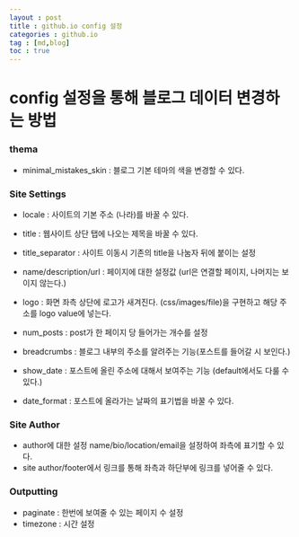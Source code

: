 ```yaml
---
layout : post
title : github.io config 설정
categories : github.io
tag : [md,blog]
toc : true
---
```


# config 설정을 통해 블로그 데이터 변경하는 방법

### thema

- minimal_mistakes_skin : 블로그 기본 테마의 색을 변경할 수 있다.



### Site Settings

- locale : 사이트의 기본 주소 (나라)를 바꿀 수 있다.

- title : 웹사이트 상단 탭에 나오는 제목을 바꿀 수 있다.

- title_separator : 사이트 이동시 기존의 title을 나눔자 뒤에 붙이는 설정

- name/description/url : 페이지에 대한 설정값 (url은 연결할 페이지, 나머지는 보이지 않는다.)

- logo : 화면 좌측 상단에 로고가 새겨진다. (css/images/file)을 구현하고 해당 주소를 logo value에 넣는다.

- num_posts : post가 한 페이지 당 들어가는 개수를 설정

  

- breadcrumbs : 블로그 내부의 주소를 알려주는 기능(포스트를 들어갈 시 보인다.)

- show_date : 포스트에 올린 주소에 대해서 보여주는 기능 (default에서도 다룰 수 있다.)

- date_format : 포스트에 올라가는 날짜의 표기법을 바꿀 수 있다.

  

### Site Author

- author에 대한 설정 name/bio/location/email을 설정하여 좌측에 표기할 수 있다.
- site author/footer에서 링크를 통해 좌측과 하단부에 링크를 넣어줄 수 있다.



### Outputting

- paginate : 한번에 보여줄 수 있는 페이지 수 설정
- timezone : 시간 설정
